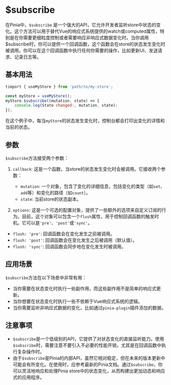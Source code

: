 # $subscribe

在Pinia中，`$subscribe` 是一个强大的API，它允许开发者监听store中状态的变化。这个方法可以用于替代Vue的响应式系统提供的watch或computed属性，特别是在你需要更细粒度控制或者需要响应非响应式数据变化时。当你调用$subscribe时，你可以提供一个回调函数，这个函数会在store的状态发生变化时被调用。你可以在这个回调函数中执行任何你需要的操作，比如更新UI、发送请求、记录日志等。

## 基本用法

```js
timport { useMyStore } from 'path/to/my-store';

const myStore = useMyStore();
myStore.$subscribe((mutation, state) => {
    console.log(State changed:, mutation, state);
});
```

在这个例子中，每当`myStore`的状态发生变化时，控制台都会打印出变化的详情和当前的状态。

## 参数

`$subscribe`方法接受两个参数：

1. `callback`: 这是一个函数，当store的状态发生变化时会被调用。它接收两个参数：  
    - `mutation`: 一个对象，包含了变化的详细信息，包括变化的类型（如`set`、`add`等）和变化的路径（如`count`）。  
    - `state`: 当前store的状态副本。

2. `options`: 这是一个可选的配置对象，提供了一些额外的选项来自定义订阅的行为。目前，这个对象可以包含一个`flush`属性，用于控制回调函数的触发时机。它可以是`'pre'`、`'post'`或`'sync'`。

- `flush: 'pre'`: 回调函数会在变化发生之前被调用。
- `flush: 'post'`: 回调函数会在变化发生之后被调用（默认值）。
- `flush: 'sync'`: 回调函数会同步地在变化发生时被调用。

## 应用场景

`$subscribe`方法在以下场景中非常有用：

- 当你需要在状态变化时执行一些副作用，而这些副作用不是简单的响应式更新。
- 当你想要在状态变化时执行一些不依赖于Vue响应式系统的逻辑。
- 当你需要监听非响应式数据的变化，比如通过`pinia-plugin`插件添加的数据。

## 注意事项

- `$subscribe`是一个低级别的API，它提供了对状态变化的直接监听能力。使用`$subscribe`时，需要注意不要引入不必要的性能开销，尤其是在回调函数中执行复杂操作时。
- 由于`$subscribe`是Pinia的内部API，虽然它相对稳定，但在未来的版本更新中可能会有所变化。在使用时，应参考最新的Pinia文档。通过`$subscribe`，你可以灵活地响应和处理Pinia store中的状态变化，从而构建出更加动态和响应式的应用程序。
